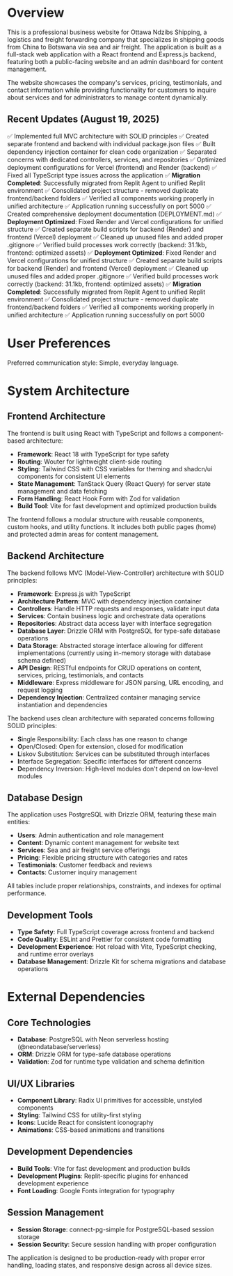 # Overview

This is a professional business website for Ottawa Ndzibs Shipping, a logistics and freight forwarding company that specializes in shipping goods from China to Botswana via sea and air freight. The application is built as a full-stack web application with a React frontend and Express.js backend, featuring both a public-facing website and an admin dashboard for content management.

The website showcases the company's services, pricing, testimonials, and contact information while providing functionality for customers to inquire about services and for administrators to manage content dynamically.

## Recent Updates (August 19, 2025)

✅ Implemented full MVC architecture with SOLID principles
✅ Created separate frontend and backend with individual package.json files
✅ Built dependency injection container for clean code organization
✅ Separated concerns with dedicated controllers, services, and repositories
✅ Optimized deployment configurations for Vercel (frontend) and Render (backend)
✅ Fixed all TypeScript type issues across the application
✅ **Migration Completed**: Successfully migrated from Replit Agent to unified Replit environment
✅ Consolidated project structure - removed duplicate frontend/backend folders
✅ Verified all components working properly in unified architecture
✅ Application running successfully on port 5000
✅ Created comprehensive deployment documentation (DEPLOYMENT.md)
✅ **Deployment Optimized**: Fixed Render and Vercel configurations for unified structure
✅ Created separate build scripts for backend (Render) and frontend (Vercel) deployment
✅ Cleaned up unused files and added proper .gitignore
✅ Verified build processes work correctly (backend: 31.1kb, frontend: optimized assets)
✅ **Deployment Optimized**: Fixed Render and Vercel configurations for unified structure
✅ Created separate build scripts for backend (Render) and frontend (Vercel) deployment
✅ Cleaned up unused files and added proper .gitignore
✅ Verified build processes work correctly (backend: 31.1kb, frontend: optimized assets)
✅ **Migration Completed**: Successfully migrated from Replit Agent to unified Replit environment
✅ Consolidated project structure - removed duplicate frontend/backend folders
✅ Verified all components working properly in unified architecture
✅ Application running successfully on port 5000

# User Preferences

Preferred communication style: Simple, everyday language.

# System Architecture

## Frontend Architecture

The frontend is built using React with TypeScript and follows a component-based architecture:

- **Framework**: React 18 with TypeScript for type safety
- **Routing**: Wouter for lightweight client-side routing
- **Styling**: Tailwind CSS with CSS variables for theming and shadcn/ui components for consistent UI elements
- **State Management**: TanStack Query (React Query) for server state management and data fetching
- **Form Handling**: React Hook Form with Zod for validation
- **Build Tool**: Vite for fast development and optimized production builds

The frontend follows a modular structure with reusable components, custom hooks, and utility functions. It includes both public pages (home) and protected admin areas for content management.

## Backend Architecture

The backend follows MVC (Model-View-Controller) architecture with SOLID principles:

- **Framework**: Express.js with TypeScript
- **Architecture Pattern**: MVC with dependency injection container
- **Controllers**: Handle HTTP requests and responses, validate input data
- **Services**: Contain business logic and orchestrate data operations
- **Repositories**: Abstract data access layer with interface segregation
- **Database Layer**: Drizzle ORM with PostgreSQL for type-safe database operations
- **Data Storage**: Abstracted storage interface allowing for different implementations (currently using in-memory storage with database schema defined)
- **API Design**: RESTful endpoints for CRUD operations on content, services, pricing, testimonials, and contacts
- **Middleware**: Express middleware for JSON parsing, URL encoding, and request logging
- **Dependency Injection**: Centralized container managing service instantiation and dependencies

The backend uses clean architecture with separated concerns following SOLID principles:
- **S**ingle Responsibility: Each class has one reason to change
- **O**pen/Closed: Open for extension, closed for modification
- **L**iskov Substitution: Services can be substituted through interfaces
- **I**nterface Segregation: Specific interfaces for different concerns
- **D**ependency Inversion: High-level modules don't depend on low-level modules

## Database Design

The application uses PostgreSQL with Drizzle ORM, featuring these main entities:

- **Users**: Admin authentication and role management
- **Content**: Dynamic content management for website text
- **Services**: Sea and air freight service offerings
- **Pricing**: Flexible pricing structure with categories and rates
- **Testimonials**: Customer feedback and reviews
- **Contacts**: Customer inquiry management

All tables include proper relationships, constraints, and indexes for optimal performance.

## Development Tools

- **Type Safety**: Full TypeScript coverage across frontend and backend
- **Code Quality**: ESLint and Prettier for consistent code formatting
- **Development Experience**: Hot reload with Vite, TypeScript checking, and runtime error overlays
- **Database Management**: Drizzle Kit for schema migrations and database operations

# External Dependencies

## Core Technologies

- **Database**: PostgreSQL with Neon serverless hosting (@neondatabase/serverless)
- **ORM**: Drizzle ORM for type-safe database operations
- **Validation**: Zod for runtime type validation and schema definition

## UI/UX Libraries

- **Component Library**: Radix UI primitives for accessible, unstyled components
- **Styling**: Tailwind CSS for utility-first styling
- **Icons**: Lucide React for consistent iconography
- **Animations**: CSS-based animations and transitions

## Development Dependencies

- **Build Tools**: Vite for fast development and production builds
- **Development Plugins**: Replit-specific plugins for enhanced development experience
- **Font Loading**: Google Fonts integration for typography

## Session Management

- **Session Storage**: connect-pg-simple for PostgreSQL-based session storage
- **Session Security**: Secure session handling with proper configuration

The application is designed to be production-ready with proper error handling, loading states, and responsive design across all device sizes.